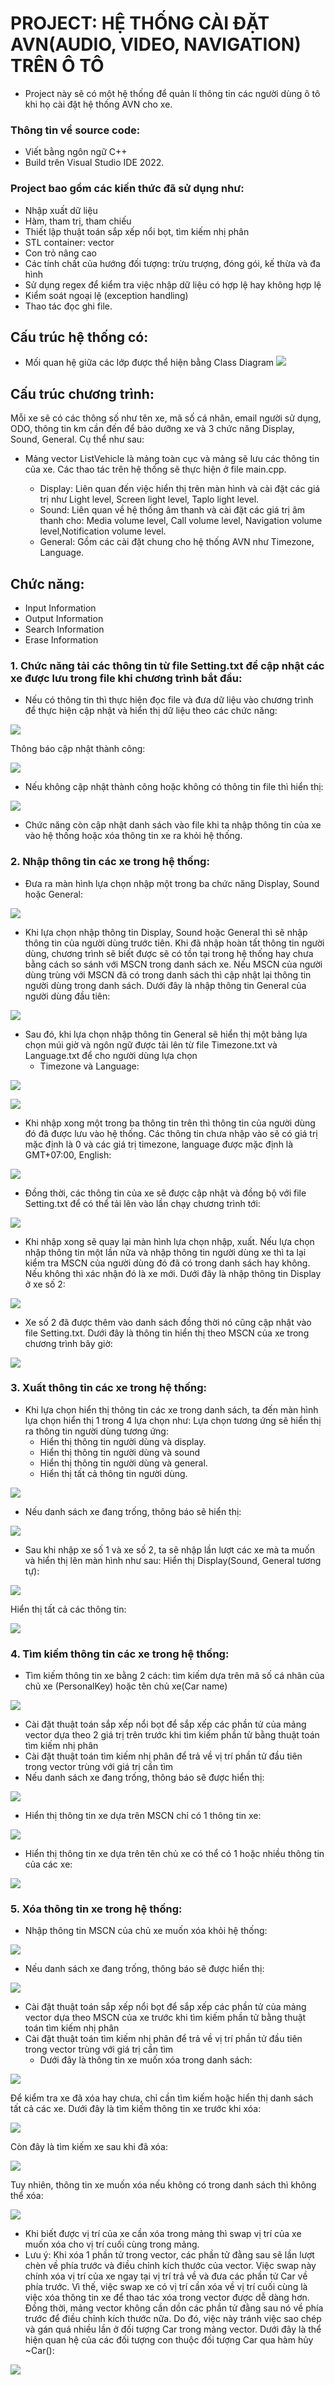 # PROJECT: HỆ THỐNG CÀI ĐẶT AVN(AUDIO, VIDEO, NAVIGATION) TRÊN Ô TÔ

- Project này sẽ có một hệ thống để quản lí thông tin các người dùng ô tô khi họ cài đặt hệ thống AVN cho xe.

### Thông tin về source code:

- Viết bằng ngôn ngữ C++ 
- Build trên Visual Studio IDE 2022.

### Project bao gồm các kiến thức đã sử dụng như:

- Nhập xuất dữ liệu
- Hàm, tham trị, tham chiếu
- Thiết lập thuật toán sắp xếp nổi bọt, tìm kiếm nhị phân
- STL container: vector
- Con trỏ nâng cao
- Các tính chất của hướng đối tượng: trừu trượng, đóng gói, kế thừa và đa hình
- Sử dụng regex để kiểm tra việc nhập dữ liệu có hợp lệ hay không hợp lệ
- Kiểm soát ngoại lệ (exception handling)
- Thao tác đọc ghi file.

## Cấu trúc hệ thống có:
* Mối quan hệ giữa các lớp được thể hiện bằng Class Diagram
![](ImageAVN/ClassDiagram.png)
## Cấu trúc chương trình: 
Mỗi xe sẽ có các thông số như tên xe, mã số cá nhân, email người sử dụng, ODO, thông tin km cần đến để bảo dưỡng xe và 3 chức năng Display, Sound, General. Cụ thể như sau:
- Mảng vector<Car> ListVehicle là mảng toàn cục và mảng sẽ lưu các thông tin của xe. Các thao tác trên hệ thống sẽ thực hiện ở file main.cpp.
  - Display: Liên quan đến việc hiển thị trên màn hình và cài đặt các giá trị như Light level, Screen light level, Taplo light level.
  - Sound: Liên quan về hệ thống âm thanh và cài đặt các giá trị âm thanh cho: Media volume level, Call volume level, Navigation volume level,Notification volume level.
  - General: Gồm các cài đặt chung cho hệ thống AVN như Timezone, Language.

## Chức năng:
- Input Information
- Output Information
- Search Information
- Erase Information


### 1. Chức năng tải các thông tin từ file Setting.txt để cập nhật các xe được lưu trong file khi chương trình bắt đầu:
- Nếu có thông tin thì thực hiện đọc file và đưa dữ liệu vào chương trình để thực hiện cập nhật và hiển thị dữ liệu theo các chức năng:

![](ImageAVN/updatefile.png)

Thông báo cập nhật thành công:

![](ImageAVN/2.png)

- Nếu không cập nhật thành công hoặc không có thông tin file thì hiển thị:

![](ImageAVN/1.png)

- Chức năng còn cập nhật danh sách vào file khi ta nhập thông tin của xe vào hệ thống hoặc xóa thông tin xe ra khỏi hệ thống.

### 2. Nhập thông tin các xe trong hệ thống: 
- Đưa ra màn hình lựa chọn nhập một trong ba chức năng Display, Sound hoặc General:

![](ImageAVN/Menuinput.png)
  
- Khi lựa chọn nhập thông tin Display, Sound hoặc General thì sẽ nhập thông tin của người dùng trước tiên. Khi đã nhập hoàn tất thông tin người dùng, chương trình sẽ biết được sẽ có tồn tại trong hệ thống hay chưa bằng cách so sánh với MSCN trong danh sách xe. Nếu MSCN của người dùng trùng với MSCN đã có trong danh sách thì cập nhật lại thông tin người dùng trong danh sách.
Dưới đây là nhập thông tin General của người dùng đầu tiên:

![](ImageAVN/NhapthongtinxeoGeneralxeso1.png)

- Sau đó, khi lựa chọn nhập thông tin General sẽ hiển thị một bảng lựa chọn múi giờ và ngôn ngữ được tải lên từ file Timezone.txt và Language.txt để cho người dùng lựa chọn
  - Timezone và Language:
  
![](ImageAVN/Đuaraluachontimzonexeso1.png) 

![](ImageAVN/Đuaraluachonlanguagexeso1.png)
    
- Khi nhập xong một trong ba thông tin trên thì thông tin của người dùng đó đã được lưu vào hệ thống. Các thông tin chưa nhập vào sẽ có giá trị mặc định là 0 và các giá trị timezone, language được mặc định là GMT+07:00, English:
  
![](ImageAVN/Hienthithongtinxeso1.png)

- Đồng thời, các thông tin của xe sẽ được cập nhật và đồng bộ với file Setting.txt để có thể tải lên vào lần chạy chương trình tới:
  
![](ImageAVN/hienthifile.png)

- Khi nhập xong sẽ quay lại màn hình lựa chọn nhập, xuất. Nếu lựa chọn nhập thông tin một lần nữa và nhập thông tin người dùng xe thì ta lại kiểm tra MSCN của người dùng đó đã có trong danh sách hay không. Nếu không thì xác nhận đó là xe mới. Dưới đây là nhập thông tin Display ở xe số 2:
  
![](ImageAVN/NhapthongtinxeoDisplayxeso2.png)

- Xe số 2 đã được thêm vào danh sách đồng thời nó cũng cập nhật vào file Setting.txt. Dưới đây là thông tin hiển thị theo MSCN của xe trong chương trình bây giờ:
  
![](ImageAVN/Hienthithongtinxeso2.png)

### 3. Xuất thông tin các xe trong hệ thống: 
- Khi lựa chọn hiển thị thông tin các xe trong danh sách, ta đến màn hình lựa chọn hiển thị 1 trong 4 lựa chọn như:
Lựa chọn tương ứng sẽ hiển thị ra thông tin người dùng tương ứng:
  - Hiển thị thông tin người dùng và display.  
  - Hiển thị thông tin người dùng và sound
  - Hiển thị thông tin người dùng và general.  
  - Hiển thị tất cả thông tin người dùng.
    
![](ImageAVN/Menuoutput.png)

- Nếu danh sách xe đang trống, thông báo sẽ hiển thị:
  
![](ImageAVN/Thongbaokhongcodulieucuaxenaotronghethongdecothehienthithongtin.png)

- Sau khi nhập xe số 1 và xe số 2, ta sẽ nhập lần lượt các xe mà ta muốn và hiển thị lên màn hình như sau:
Hiển thị Display(Sound, General tương tự):

![](ImageAVN/LuachonoutputtheomscnDisplay.png)

Hiển thị tất cả các thông tin:

![](ImageAVN/Luachonoutputtatcathongtincuacacxetheomscn.png)

### 4. Tìm kiếm thông tin các xe trong hệ thống:
- Tìm kiếm thông tin xe bằng 2 cách: tìm kiếm dựa trên mã số cá nhân của chủ xe (PersonalKey) hoặc tên chủ xe(Car name)

![](ImageAVN/Menutimkiem.png)

- Cài đặt thuật toán sắp xếp nổi bọt để sắp xếp các phần tử của mảng vector dựa theo 2 giá trị trên trước khi tìm kiếm phần tử bằng thuật toán tìm kiếm nhị phân
- Cài đặt thuật toán tìm kiếm nhị phân để trả về vị trí phần tử đầu tiên trong vector trùng với giá trị cần tìm
- Nếu danh sách xe đang trống, thông báo sẽ được hiển thị:
  
![](ImageAVN/Thongbaokhongcodulieucuaxenaotronghethongdecothetimkiemthongtin.png)

- Hiển thị thông tin xe dựa trên MSCN chỉ có 1 thông tin xe:
  
![](ImageAVN/timkiemtheomscn.png)

- Hiển thị thông tin xe dựa trên tên chủ xe có thể có 1 hoặc nhiều thông tin của các xe:
  
![](ImageAVN/timkiemtheotenchuxe.png)

### 5. Xóa thông tin xe trong hệ thống: 
- Nhập thông tin MSCN của chủ xe muốn xóa khỏi hệ thống:
  
![](ImageAVN/MenuXoathongtinxe.png)

- Nếu danh sách xe đang trống, thông báo sẽ được hiển thị:
  
![](ImageAVN/Thongbaokhongcodulieucuaxenaotronghethongdecothexoathongtin.png)

- Cài đặt thuật toán sắp xếp nổi bọt để sắp xếp các phần tử của mảng vector dựa theo MSCN của xe trước khi tìm kiếm phần tử bằng thuật toán tìm kiếm nhị phân
- Cài đặt thuật toán tìm kiếm nhị phân để trả về vị trí phần tử đầu tiên trong vector trùng với giá trị cần tìm
  - Dưới đây là thông tin xe muốn xóa trong danh sách:
  
![](ImageAVN/timkiemxedexoakhoihethong.png)

Để kiểm tra xe đã xóa hay chưa, chỉ cần tìm kiếm hoặc hiển thị danh sách tất cả các xe. Dưới đây là tìm kiếm thông tin xe trước khi xóa:

![](ImageAVN/Danhsachtruockhixoa.png)

Còn đây là tìm kiếm xe sau khi đã xóa:

![](ImageAVN/Danhsachsaukhixoa.png)

Tuy nhiên, thông tin xe muốn xóa nếu không có trong danh sách thì không thể xóa:
  
![](ImageAVN/xekhongtontaikhixoa.png)

- Khi biết được vị trí của xe cần xóa trong mảng thì swap vị trí của xe muốn xóa cho vị trí cuối cùng trong mảng.
- Lưu ý: Khi xóa 1 phần tử trong vector, các phần tử đằng sau sẽ lần lượt chèn về phía trước và điều chỉnh kích thước của vector. Việc swap này chính xóa vị trí của xe ngay tại vị trí trả về và đưa các phần tử Car về phía trước. Vì thế, việc swap xe có vị trí cần xóa về vị trí cuối cùng là việc xóa thông tin xe để thao tác xóa trong vector được dễ dàng hơn. Đồng thời, mảng vector không cần dồn các phần tử đằng sau nó về phía trước để điều chỉnh kích thước nữa. Do đó, việc này tránh việc sao chép và gán quá nhiều lần ở đối tượng Car trong mảng vector. Dưới đây là thể hiện quan hệ của các đối tượng con thuộc đối tượng Car qua hàm hủy ~Car():
  
![](ImageAVN/HuycacthongtincuadoituongCar.png)



